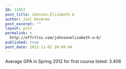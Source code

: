 ```yaml
---
ID: 11957
post_title: Johnson,Elizabeth A
author: Joel DesArmo
post_excerpt: ""
layout: post
permalink: >
  http://effrtlss.com/johnsonelizabeth-a-6/
published: true
post_date: 2012-11-02 20:49:44
---
```

<p>Average GPA in Spring 2012 for first course listed: 3.406</p>